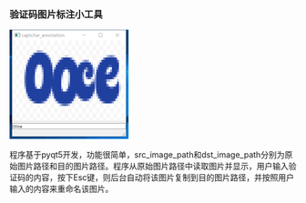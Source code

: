 ### 验证码图片标注小工具
![标注工具截图](https://github.com/TerryBryant/MyCaptchar/blob/master/cnn_tensorflow/res_image/annotation.png)

程序基于pyqt5开发，功能很简单，src_image_path和dst_image_path分别为原始图片路径和目的图片路径。程序从原始图片路径中读取图片并显示，用户输入验证码的内容，按下Esc键，则后台自动将该图片复制到目的图片路径，并按照用户输入的内容来重命名该图片。
